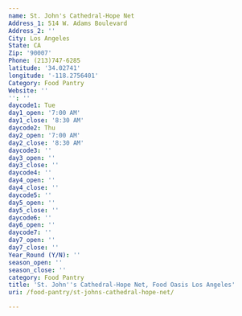 ```yaml
---
name: St. John's Cathedral-Hope Net
Address_1: 514 W. Adams Boulevard
Address_2: ''
City: Los Angeles
State: CA
Zip: '90007'
Phone: (213)747-6285
latitude: '34.02741'
longitude: '-118.2756401'
Category: Food Pantry
Website: ''
'': ''
daycode1: Tue
day1_open: '7:00 AM'
day1_close: '8:30 AM'
daycode2: Thu
day2_open: '7:00 AM'
day2_close: '8:30 AM'
daycode3: ''
day3_open: ''
day3_close: ''
daycode4: ''
day4_open: ''
day4_close: ''
daycode5: ''
day5_open: ''
day5_close: ''
daycode6: ''
day6_open: ''
daycode7: ''
day7_open: ''
day7_close: ''
Year_Round (Y/N): ''
season_open: ''
season_close: ''
category: Food Pantry
title: 'St. John''s Cathedral-Hope Net, Food Oasis Los Angeles'
uri: /food-pantry/st-johns-cathedral-hope-net/

---
```

